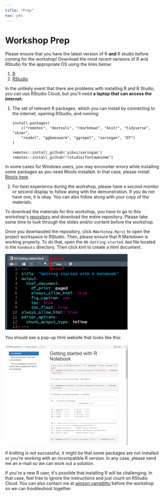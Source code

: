 ```yaml
---
title: "Prep"
nav: yes
---
```


# Workshop Prep

Please ensure that you have the latest version of R **and** R studio before coming for the workshop! Download the most recent versions of R and RStudio for the appropriate OS using the links below:

1. [R](https://cran.r-project.org/)
2. [RStudio](https://rstudio.com/products/rstudio/download/#download)

In the unlikely event that there are problems with installing R and R Studio, you can use RStudio Cloud, but you'll need **a laptop that can access the internet**.  

1. The set of relevant R packages, which you can install by connecting to the internet, opening RStudio, and running:  

    ```
    install.packages(
        c("remotes", "devtools", "rmarkdown", "knitr", "tidyverse", "skimr",
        "readxl", "ggbeeswarm", "ggrepel", "xaringan", "DT")
    )

    remotes::install_github('yihui/xaringan')  
    remotes::install_github("rstudio/fontawesome")
    ```


In some cases for Windows users, you may encounter errors while installing some packages as you need Rtools installed. In that case, please install [Rtools here](https://cran.rstudio.com/bin/windows/Rtools/).


2. For best experience during the workshop, please have a second monitor or second display to follow along with the demonstration. If you do not have one, it is okay. You can also follow along with your copy of the materials.

To download the materials for this workshop, you have to go to this workshop's [repository](https://github.com/winsonfzyang/RWorkshop) and download the entire repository. Please take some time to look through the slides and/or content before the workshop.

Once you downlaoded the repository, click `RWorkshop.Rproj` to open the project workspace in RStudio. Then, please ensure that R Markdown is working properly. To do that, open the `00-Getting-started.Rmd` file located in the `handouts` directory. Then click *knit* to create a html document.


<img src="img/knit.jpg" width="400">

You should see a pop-up html website that looks like this:

<img src="img/knitted_doc.jpg" width="400">

If knitting is not successful, it might be that some packages are not installed or you're working with an incompatible R version. In any case, please send me an e-mail so we can work out a solution.


If you're a new R user, it's possible that installing R will be challenging. In that case, feel free to ignore the instructions and just count on RStudio Cloud. You can also contact me at [winson.yang@ttu](mailto:winson.yang@ttu.edu) before the workshop so we can troubleshoot together.

